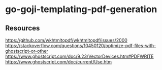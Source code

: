 # go-goji-templating-pdf-generation


## Resources
https://github.com/wkhtmltopdf/wkhtmltopdf/issues/2000
https://stackoverflow.com/questions/10450120/optimize-pdf-files-with-ghostscript-or-other
https://www.ghostscript.com/doc/9.23/VectorDevices.htm#PDFWRITE
https://www.ghostscript.com/doc/current/Use.htm